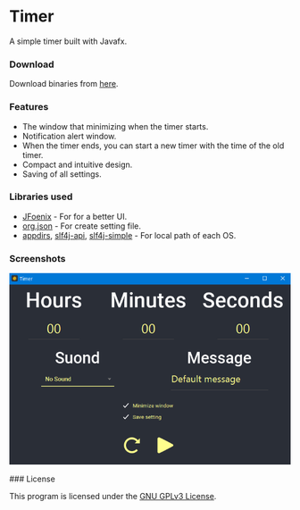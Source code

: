 # Timer
A simple timer built with Javafx.

### Download

Download binaries from [here](https://github.com/christianrocchetti/Timer/releases).

### Features

- The window that minimizing when the timer starts.
- Notification alert window. 
- When the timer ends, you can start a new timer with the time of the old timer.
- Compact and intuitive design.
- Saving of all settings.


### Libraries used

- [JFoenix]( https://github.com/jfoenixadmin/JFoenix ) - For for a better UI.
- [org.json](https://mvnrepository.com/artifact/org.json/json) - For create setting file.
- [appdirs](https://mvnrepository.com/artifact/net.harawata/appdirs/1.0.3), [slf4j-api](https://mvnrepository.com/artifact/org.slf4j/slf4j-api), [slf4j-simple](https://mvnrepository.com/artifact/org.slf4j/slf4j-simple) - For local path of each OS.


### Screenshots
<p align="center">
    <img src="https://raw.githubusercontent.com/christianrocchetti/Timer/master/screenshots/Screen1.png" />
</p>
### License

This program is licensed under the [GNU GPLv3 License](https://github.com/dubbadhar/gramophy/blob/master/license.txt). 
